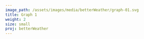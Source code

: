 ```yaml
---
image_path: /assets/images/media/betterWeather/graph-01.svg
title: Graph 1
weight: 2
size: small
proj: betterWeather
---
```

